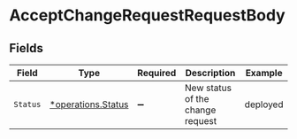 # AcceptChangeRequestRequestBody


## Fields

| Field                                                   | Type                                                    | Required                                                | Description                                             | Example                                                 |
| ------------------------------------------------------- | ------------------------------------------------------- | ------------------------------------------------------- | ------------------------------------------------------- | ------------------------------------------------------- |
| `Status`                                                | [*operations.Status](../../models/operations/status.md) | :heavy_minus_sign:                                      | New status of the change request                        | deployed                                                |